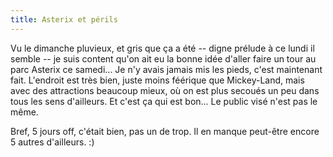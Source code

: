 ```yaml
---
title: Asterix et périls
---
```


Vu le dimanche pluvieux, et gris que ça a été -- digne prélude à ce lundi il
semble -- je suis content qu'on ait eu la bonne idée d'aller faire un tour au
parc Asterix ce samedi... Je n'y avais jamais mis les pieds, c'est maintenant
fait. L'endroit est très bien, juste moins féérique que Mickey-Land, mais avec
des attractions beaucoup mieux, où on est plus secoués un peu dans tous les
sens d'ailleurs. Et c'est ça qui est bon... Le public visé n'est pas le même.

Bref, 5 jours off, c'était bien, pas un de trop. Il en manque peut-être encore
5 autres d'ailleurs. :)

